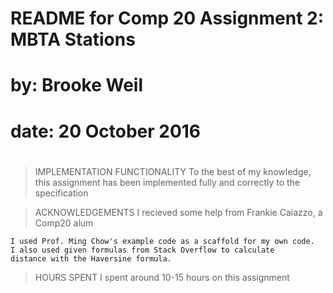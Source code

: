 # 
#   README for Comp 20 Assignment 2: MBTA Stations
#       by: Brooke Weil
#     date: 20 October 2016
# 

> IMPLEMENTATION FUNCTIONALITY 
    To the best of my knowledge, this assignment has been implemented fully
    and correctly to the specification

> ACKNOWLEDGEMENTS
    I recieved some help from Frankie Caiazzo, a Comp20 alum

    I used Prof. Ming Chow's example code as a scaffold for my own code. 
    I also used given formulas from Stack Overflow to calculate 
    distance with the Haversine formula.

> HOURS SPENT
    I spent around 10-15 hours on this assignment
    